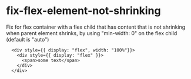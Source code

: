 # fix-flex-element-not-shrinking
Fix for flex container with a flex child that has content that is not shrinking when parent element shrinks, by using "min-width: 0" on the flex child (default is "auto")
```
  <div style={{ display: "flex", width: "100%"}}>
    <div style={{ display: "flex" }}>
      <span>some text</span>
    </div>
  </div>
```
